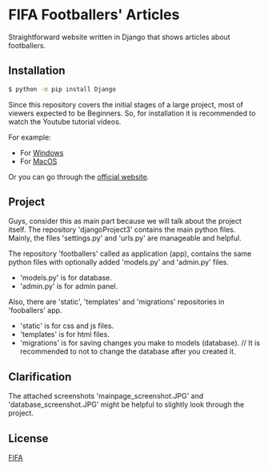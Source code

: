 # FIFA Footballers' Articles
Straightforward website written in Django that shows articles about footballers.

## Installation
```bash
$ python -m pip install Django
```
Since this repository covers the initial stages of a large project, most of viewers expected to be Beginners. So, for installation it is recommended to watch the Youtube tutorial videos.

For example:
- For [Windows](https://youtu.be/IwTwoZgo8ZA)
- For [MacOS](https://youtu.be/96OaaMwL5Ps)

Or you can go through the [official website](https://docs.djangoproject.com/en/4.1/topics/install/).


## Project
Guys, consider this as main part because we will talk about the project itself.
The repository 'djangoProject3' contains the main python files. Mainly, the files 'settings.py' and 'urls.py' are manageable and helpful.

The repository 'footballers' called as application (app), contains the same python files with optionally added 'models.py' and 'admin.py' files. 
- 'models.py' is for database.
- 'admin.py' is for admin panel.


Also, there are 'static', 'templates' and 'migrations' repositories in 'fooballers' app.
- 'static' is for css and js files.
- 'templates' is for html files.
- 'migrations' is for saving changes you make to models (database). // It is recommended to not to change the database after you created it.


## Clarification
The attached screenshots 'mainpage_screenshot.JPG' and 'database_screenshot.JPG' might be helpful to slightly look through the project.


## License
[FIFA](https://www.fifa.com/)
